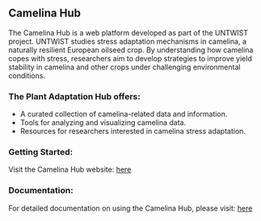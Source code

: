 ## Camelina Hub
The Camelina Hub is a web platform developed as part of the UNTWIST project.
UNTWIST studies stress adaptation mechanisms in camelina, a naturally resilient European oilseed crop. By understanding how camelina copes with stress, researchers aim to develop strategies to improve yield stability in camelina and other crops under challenging environmental conditions.

### The Plant Adaptation Hub offers:
- A curated collection of camelina-related data and information.
- Tools for analyzing and visualizing camelina data.
- Resources for researchers interested in camelina stress adaptation.

### Getting Started:
Visit the Camelina Hub website: [here](https://www.camelina-hub.org)

### Documentation:

For detailed documentation on using the Camelina Hub, please visit: [here](https://usadellab.github.io/plant-adaptation-hub-documentation/)



